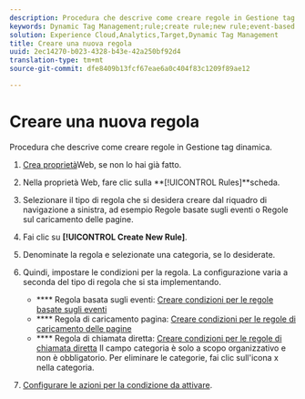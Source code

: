 ```yaml
---
description: Procedura che descrive come creare regole in Gestione tag dinamica.
keywords: Dynamic Tag Management;rule;create rule;new rule;event-based rule;page load rule;direct call rule
solution: Experience Cloud,Analytics,Target,Dynamic Tag Management
title: Creare una nuova regola
uuid: 2ec14270-b023-4328-b43e-42a250bf92d4
translation-type: tm+mt
source-git-commit: dfe8409b13fcf67eae6a0c404f83c1209f89ae12

---
```



# Creare una nuova regola

Procedura che descrive come creare regole in Gestione tag dinamica.

1. [Crea proprietà](/help/implement/other/dtm/t-create-web-property.md)Web, se non lo hai già fatto.
1. Nella proprietà Web, fare clic sulla **[!UICONTROL Rules]**scheda.
1. Selezionare il tipo di regola che si desidera creare dal riquadro di navigazione a sinistra, ad esempio Regole basate sugli eventi o Regole sul caricamento delle pagine.
1. Fai clic su **[!UICONTROL Create New Rule]**.
1. Denominate la regola e selezionate una categoria, se lo desiderate.
1. Quindi, impostare le condizioni per la regola. La configurazione varia a seconda del tipo di regola che si sta implementando.

   * **** Regola basata sugli eventi: [Creare condizioni per le regole basate sugli eventi](/help/implement/other/dtm/c-rules/t-rules-event-conditions.md)
   * **** Regola di caricamento pagina: [Creare condizioni per le regole di caricamento delle pagine](/help/implement/other/dtm/c-rules/t-rules-page-conditions.md)
   * **** Regola di chiamata diretta: [Creare condizioni per le regole di chiamata diretta](/help/implement/other/dtm/c-rules/t-rules-direct-conditions.md)
   Il campo categoria è solo a scopo organizzativo e non è obbligatorio. Per eliminare le categorie, fai clic sull&#39;icona x nella categoria.
1. [Configurare le azioni per la condizione da attivare](/help/implement/other/dtm/c-rules/t-rules-actions.md).
